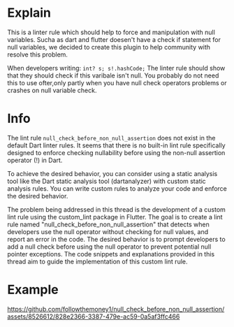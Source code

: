 
# Explain
This is a linter rule which should help to force and manipulation with null variables.
Sucha as dart and flutter doesen't have a check if statement for null variables, we decided to create this plugin to help community with resolve this problem.

When developers writing:
``
int? s;
s!.hashCode;
``
The linter rule should show that they should check if this varibale isn't null. You probably do not need this to use ofter,only partly when you have null check operators problems or crashes on null variable check.

# Info
The lint rule `null_check_before_non_null_assertion` does not exist in the default Dart linter rules. It seems that there is no built-in lint rule specifically designed to enforce checking nullability before using the non-null assertion operator (!) in Dart.

To achieve the desired behavior, you can consider using a static analysis tool like the Dart static analysis tool (dartanalyzer) with custom static analysis rules. You can write custom rules to analyze your code and enforce the desired behavior.

The problem being addressed in this thread is the development of a custom lint rule using the custom_lint package in Flutter. The goal is to create a lint rule named "null_check_before_non_null_assertion" that detects when developers use the null operator without checking for null values, and report an error in the code. The desired behavior is to prompt developers to add a null check before using the null operator to prevent potential null pointer exceptions. The code snippets and explanations provided in this thread aim to guide the implementation of this custom lint rule.

# Example 

https://github.com/followthemoney1/null_check_before_non_null_assertion/assets/8526612/828e2366-3387-479e-ac59-0a5af3ffc466

